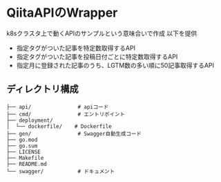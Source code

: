 # QiitaAPIのWrapper

k8sクラスタ上で動くAPIのサンプルという意味合いで作成
以下を提供

- 指定タグがついた記事を特定数取得するAPI
- 指定タグがついた記事を投稿日付ごとに特定数取得するAPI
- 指定月に登録された記事のうち、LGTM数の多い順に50記事取得するAPI

## ディレクトリ構成

```
├── api/               # apiコード
├── cmd/               # エントリポイント
├── deployment/
│  └── dockerfile/    # Dockerfile
├── gen/               # Swagger自動生成コード
├── go.mod
├── go.sum
├── LICENSE
├── Makefile
├── README.md
└── swagger/           # ドキュメント
```

